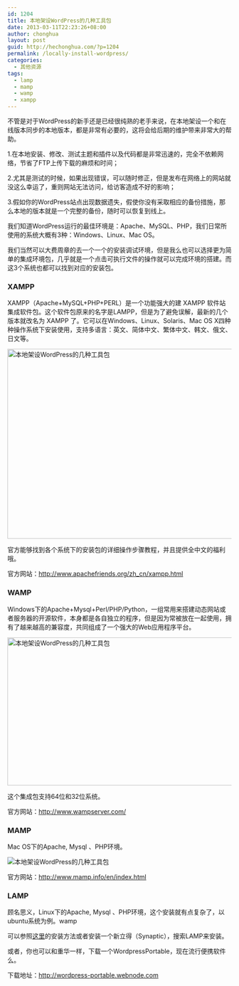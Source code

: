 ```yaml
---
id: 1204
title: 本地架设WordPress的几种工具包
date: 2013-03-11T22:23:26+08:00
author: chonghua
layout: post
guid: http://hechonghua.com/?p=1204
permalink: /locally-install-wordpress/
categories:
  - 其他资源
tags:
  - lamp
  - mamp
  - wamp
  - xampp
---
```

不管是对于WordPress的新手还是已经很纯熟的老手来说，在本地架设一个和在线版本同步的本地版本，都是非常有必要的，这将会给后期的维护带来非常大的帮助。

<!--more-->

1.在本地安装、修改、测试主题和插件以及代码都是非常迅速的，完全不依赖网络，节省了FTP上传下载的麻烦和时间；

2.尤其是测试的时候，如果出现错误，可以随时修正，但是发布在网络上的网站就没这么幸运了，重则网站无法访问，给访客造成不好的影响；

3.假如你的WordPress站点出现数据遗失，假使你没有采取相应的备份措施，那么本地的版本就是一个完整的备份，随时可以恢复到线上。

我们知道WordPress运行的最佳环境是：Apache、MySQL、PHP，我们日常所使用的系统大概有3种：Windows、Linux、Mac OS。

我们当然可以大费周章的去一个一个的安装调试环境，但是我么也可以选择更为简单的集成环境包，几乎就是一个点击可执行文件的操作就可以完成环境的搭建。而这3个系统也都可以找到对应的安装包。

### **XAMPP**

XAMPP（Apache+MySQL+PHP+PERL）是一个功能强大的建 XAMPP 软件站集成软件包。这个软件包原来的名字是LAMPP，但是为了避免误解，最新的几个版本就改名为 XAMPP 了。它可以在Windows、Linux、Solaris、Mac OS X四种种操作系统下安装使用，支持多语言：英文、简体中文、繁体中文、韩文、俄文、日文等。

<img style="display: block; float: none; margin-left: auto; margin-right: auto" src="http://www.apachefriends.org/images/1902.jpg" width="520" height="427" alt="本地架设WordPress的几种工具包" /> 

官方能够找到各个系统下的安装包的详细操作步骤教程，并且提供全中文的福利哦。

官方网站：<a title="http://www.apachefriends.org/zh_cn/xampp.html" href="http://www.apachefriends.org/zh_cn/xampp.html" target="_blank">http://www.apachefriends.org/zh_cn/xampp.html</a>

### **WAMP**

Windows下的Apache+Mysql+Perl/PHP/Python，一组常用来搭建动态网站或者服务器的开源软件，本身都是各自独立的程序，但是因为常被放在一起使用，拥有了越来越高的兼容度，共同组成了一个强大的Web应用程序平台。

<img style="display: block; float: none; margin-left: auto; margin-right: auto" src="http://chonghua-1251666171.cos.ap-shanghai.myqcloud.com/how-to-install-wamp-11_zps0aceabee.png" width="520" height="333" alt="本地架设WordPress的几种工具包" /> 

这个集成包支持64位和32位系统。

官方网站：<a title="http://www.wampserver.com/" href="http://www.wampserver.com/" target="_blank">http://www.wampserver.com/</a>

### **MAMP**

Mac OS下的Apache, Mysql 、PHP环境。

<img style="display: block; float: none; margin-left: auto; margin-right: auto" src="http://chonghua-1251666171.cos.ap-shanghai.myqcloud.com/de-mamp-erste-schritte_zps04199baa.png" alt="本地架设WordPress的几种工具包" /> 

官方网站：<a title="http://www.mamp.info/en/index.html" href="http://www.mamp.info/en/index.html" target="_blank">http://www.mamp.info/en/index.html</a>

### **LAMP**

顾名思义，Linux下的Apache, Mysql 、PHP环境，这个安装就有点复杂了，以ubuntu系统为例。wamp

可以参照<a href="http://www.yingfengya.com/?post=7" target="_blank">这里</a>的安装方法或者安装一个新立得（Synaptic），搜索LAMP来安装。

或者，你也可以和重华一样，下载一个WordpressPortable，现在流行便携软件么。

下载地址：<a title="http://wordpress-portable.webnode.com" href="http://wordpress-portable.webnode.com" target="_blank">http://wordpress-portable.webnode.com</a>